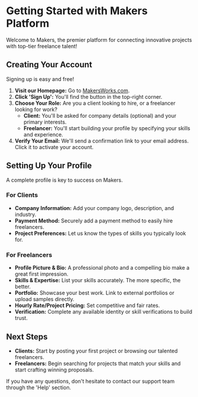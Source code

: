 # Getting Started with Makers Platform

Welcome to Makers, the premier platform for connecting innovative projects with top-tier freelance talent!

## Creating Your Account

Signing up is easy and free!

1.  **Visit our Homepage:** Go to [MakersWorks.com](https://www.shakersworks.com/).
2.  **Click 'Sign Up':** You'll find the button in the top-right corner.
3.  **Choose Your Role:** Are you a client looking to hire, or a freelancer looking for work?
    *   **Client:** You'll be asked for company details (optional) and your primary interests.
    *   **Freelancer:** You'll start building your profile by specifying your skills and experience.
4.  **Verify Your Email:** We'll send a confirmation link to your email address. Click it to activate your account.

## Setting Up Your Profile

A complete profile is key to success on Makers.

### For Clients

*   **Company Information:** Add your company logo, description, and industry.
*   **Payment Method:** Securely add a payment method to easily hire freelancers.
*   **Project Preferences:** Let us know the types of skills you typically look for.

### For Freelancers

*   **Profile Picture & Bio:** A professional photo and a compelling bio make a great first impression.
*   **Skills & Expertise:** List your skills accurately. The more specific, the better.
*   **Portfolio:** Showcase your best work. Link to external portfolios or upload samples directly.
*   **Hourly Rate/Project Pricing:** Set competitive and fair rates.
*   **Verification:** Complete any available identity or skill verifications to build trust.

## Next Steps

*   **Clients:** Start by posting your first project or browsing our talented freelancers.
*   **Freelancers:** Begin searching for projects that match your skills and start crafting winning proposals.

If you have any questions, don't hesitate to contact our support team through the 'Help' section.
